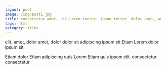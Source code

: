 ```yaml
---
layout: post
image: /img/post1.jpg
title: consectetur amet, sit Lorem tortor. ipsum tortor. dolor amet, adipiscing 
tags: html
category: triks
---
```

elit. amet, dolor amet, dolor dolor sit adipiscing ipsum sit Etiam Lorem dolor ipsum sit 

Etiam dolor Etiam adipiscing quis Lorem Etiam quis ipsum elit. consectetur consectetur 